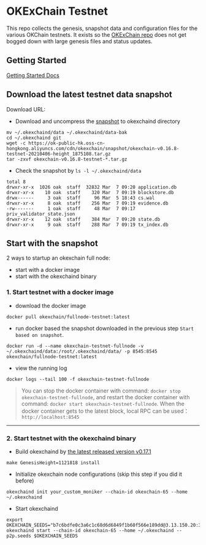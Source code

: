 # OKExChain Testnet

This repo collects the genesis, snapshot data and configuration files for the various OKChain
testnets. It exists so the [OKExChain repo](https://github.com/okex/exchain)
does not get bogged down with large genesis files and status updates.

## Getting Started

[Getting Started Docs](https://okexchain-docs.readthedocs.io/en/latest/getting-start/join-okexchain-testnet.html)

## Download the latest testnet data snapshot

 Download URL: 
 
- Download and uncompress the [snapshot](https://ok-public-hk.oss-cn-hongkong.aliyuncs.com/cdn/okexchain/snapshot/okexchain-v0.16.8-testnet-20210406-height_1875108.tar.gz) to okexchaind directory
```
mv ~/.okexchaind/data ~/.okexchaind/data-bak
cd ~/.okexchaind git
wget -c https://ok-public-hk.oss-cn-hongkong.aliyuncs.com/cdn/okexchain/snapshot/okexchain-v0.16.8-testnet-20210406-height_1875108.tar.gz
tar -zxvf okexchain-v0.16.8-testnet-*.tar.gz
```

- Check the snapshot by `ls -l ~/.okexchaind/data`
```
total 8
drwxr-xr-x  1026 oak  staff  32832 Mar  7 09:20 application.db
drwxr-xr-x    10 oak  staff    320 Mar  7 09:19 blockstore.db
drwx------     3 oak  staff     96 Mar  5 18:43 cs.wal
drwxr-xr-x     8 oak  staff    256 Mar  7 09:19 evidence.db
-rw-------     1 oak  staff     48 Mar  7 09:17 priv_validator_state.json
drwxr-xr-x    12 oak  staff    384 Mar  7 09:20 state.db
drwxr-xr-x     9 oak  staff    288 Mar  7 09:19 tx_index.db
```

## Start with the snapshot
2 ways to startup an okexchain full node: 
- start with a docker image
- start with the okexchaind binary

### 1. Start testnet with a docker image
- download the docker image
```
docker pull okexchain/fullnode-testnet:latest
```

- run docker based the snapshot downloaded in the previous step `Start based on snapshot`.
```
docker run -d --name okexchain-testnet-fullnode -v ~/.okexchaind/data:/root/.okexchaind/data/ -p 8545:8545 okexchain/fullnode-testnet:latest
```

- view the running log
```
docker logs --tail 100 -f okexchain-testnet-fullnode
```

> You can stop the docker container with command: `docker stop okexchain-testnet-fullnode`, and restart the docker container with command: `docker start okexchain-testnet-fullnode`. 
When the docker container gets to the latest block, local RPC can be used：`http://localhost:8545`

___
### 2. Start testnet with the okexchaind binary

- Build okexchaind by [the latest released version v0.17.1](https://github.com/okex/exchain/releases/tag/v0.17.1)
```
make GenesisHeight=1121818 install
```

- Initialize okexchain node configurations (skip this step if you did it before)
```shell script
okexchaind init your_custom_moniker --chain-id okexchain-65 --home ~/.okexchaind
````

- Start okexchaind
```shell script
export OKEXCHAIN_SEEDS="b7c6bdfe0c3a6c1c68d6d6849f1b60f566e189dd@3.13.150.20:36656,d7eec05e6449945c8e0fd080d58977d671eae588@35.176.111.229:36656,223b5b41d1dba9057401def49b456630e1ab2599@18.162.106.25:36656"
okexchaind start --chain-id okexchain-65 --home ~/.okexchaind --p2p.seeds $OKEXCHAIN_SEEDS
```






